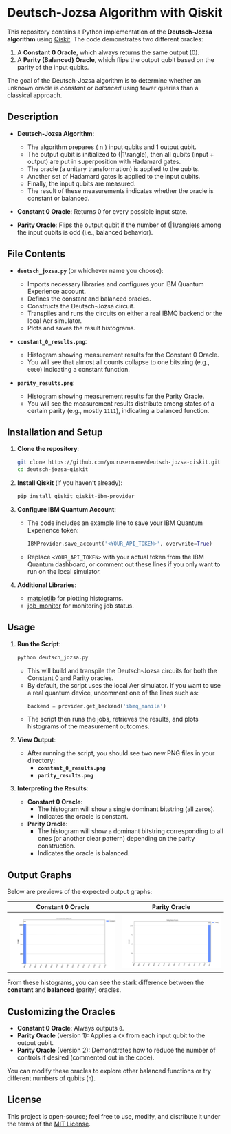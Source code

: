 # Deutsch-Jozsa Algorithm with Qiskit

This repository contains a Python implementation of the **Deutsch-Jozsa algorithm** using [Qiskit](https://qiskit.org/). The code demonstrates two different oracles:

1. A **Constant 0 Oracle**, which always returns the same output (0).
2. A **Parity (Balanced) Oracle**, which flips the output qubit based on the parity of the input qubits.

The goal of the Deutsch-Jozsa algorithm is to determine whether an unknown oracle is *constant* or *balanced* using fewer queries than a classical approach.

## Description

- **Deutsch-Jozsa Algorithm**:
  - The algorithm prepares \( n \) input qubits and 1 output qubit.
  - The output qubit is initialized to \(|1\rangle\), then all qubits (input + output) are put in superposition with Hadamard gates.
  - The oracle (a unitary transformation) is applied to the qubits.
  - Another set of Hadamard gates is applied to the input qubits.
  - Finally, the input qubits are measured.
  - The result of these measurements indicates whether the oracle is constant or balanced.

- **Constant 0 Oracle**: Returns 0 for every possible input state.

- **Parity Oracle**: Flips the output qubit if the number of \(|1\rangle\)s among the input qubits is odd (i.e., balanced behavior).

## File Contents

- **`deutsch_jozsa.py`** (or whichever name you choose):
  - Imports necessary libraries and configures your IBM Quantum Experience account.
  - Defines the constant and balanced oracles.
  - Constructs the Deutsch-Jozsa circuit.
  - Transpiles and runs the circuits on either a real IBMQ backend or the local Aer simulator.
  - Plots and saves the result histograms.

- **`constant_0_results.png`**:
  - Histogram showing measurement results for the Constant 0 Oracle.
  - You will see that almost all counts collapse to one bitstring (e.g., `0000`) indicating a constant function.

- **`parity_results.png`**:
  - Histogram showing measurement results for the Parity Oracle.
  - You will see the measurement results distribute among states of a certain parity (e.g., mostly `1111`), indicating a balanced function.

## Installation and Setup

1. **Clone the repository**:
   ```bash
   git clone https://github.com/yourusername/deutsch-jozsa-qiskit.git
   cd deutsch-jozsa-qiskit
   ```

2. **Install Qiskit** (if you haven’t already):
   ```bash
   pip install qiskit qiskit-ibm-provider
   ```

3. **Configure IBM Quantum Account**:
   - The code includes an example line to save your IBM Quantum Experience token:
     ```python
     IBMProvider.save_account('<YOUR_API_TOKEN>', overwrite=True)
     ```
   - Replace `<YOUR_API_TOKEN>` with your actual token from the IBM Quantum dashboard, or comment out these lines if you only want to run on the local simulator.

4. **Additional Libraries**:
   - [matplotlib](https://matplotlib.org/) for plotting histograms.
   - [job_monitor](https://qiskit.org/documentation/apidoc/qiskit.tools.monitor.html) for monitoring job status.

## Usage

1. **Run the Script**:
   ```bash
   python deutsch_jozsa.py
   ```
   - This will build and transpile the Deutsch-Jozsa circuits for both the Constant 0 and Parity oracles.
   - By default, the script uses the local Aer simulator. If you want to use a real quantum device, uncomment one of the lines such as:
     ```python
     backend = provider.get_backend('ibmq_manila')
     ```
   - The script then runs the jobs, retrieves the results, and plots histograms of the measurement outcomes.

2. **View Output**:
   - After running the script, you should see two new PNG files in your directory:
     - **`constant_0_results.png`**
     - **`parity_results.png`**

3. **Interpreting the Results**:
   - **Constant 0 Oracle**:
     - The histogram will show a single dominant bitstring (all zeros).
     - Indicates the oracle is constant.
   - **Parity Oracle**:
     - The histogram will show a dominant bitstring corresponding to all ones (or another clear pattern) depending on the parity construction.
     - Indicates the oracle is balanced.

## Output Graphs

Below are previews of the expected output graphs:

| Constant 0 Oracle | Parity Oracle |
|-------------------|---------------|
| ![Constant 0 Results](constant_0_results.png) | ![Parity Results](parity_results.png) |

From these histograms, you can see the stark difference between the **constant** and **balanced** (parity) oracles.

## Customizing the Oracles

- **Constant 0 Oracle**: Always outputs `0`.
- **Parity Oracle** (Version 1): Applies a `CX` from each input qubit to the output qubit.
- **Parity Oracle** (Version 2): Demonstrates how to reduce the number of controls if desired (commented out in the code).

You can modify these oracles to explore other balanced functions or try different numbers of qubits (`n`).

## License

This project is open-source; feel free to use, modify, and distribute it under the terms of the [MIT License](LICENSE).
